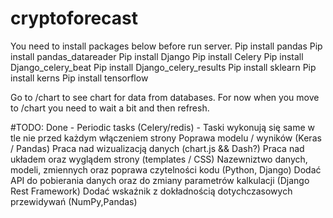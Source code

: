 # cryptoforecast

You need to install packages below before run server. 
Pip install pandas
Pip install pandas_datareader
Pip install Django
Pip install Celery
Pip install Django_celery_beat
Pip install Django_celery_results
Pip install sklearn
Pip install kerns
Pip install tensorflow

Go to /chart to see chart for data from databases. For now when you move to /chart you need to wait a bit and then refresh.





#TODO:
 Done - Periodic tasks (Celery/redis) - Taski wykonują się same w tle nie przed każdym włączeniem strony
 Poprawa modelu / wyników (Keras / Pandas)
 Praca nad wizualizacją danych (chart.js && Dash?)
 Praca nad układem oraz wyglądem strony (templates / CSS)
 Nazewniztwo danych, modeli, zmiennych oraz poprawa czytelności kodu (Python, Django)
 Dodać API do pobierania danych oraz do zmiany parametrów kalkulacji (Django Rest Framework)
 Dodać wskaźnik z dokładnością dotychczasowych przewidywań (NumPy,Pandas)
